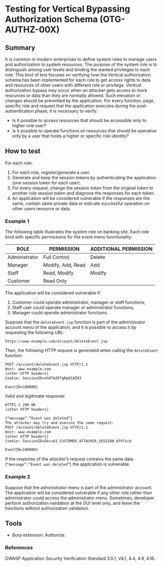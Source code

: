 
# Testing for Vertical Bypassing Authorization Schema (OTG-AUTHZ-00X)

## Summary

It is common in modern enterprises to define system roles to manage users and authorization to system resources. The purpose of the system role is to distinguish among user levels and binding the wanted privileges to each role.
This kind of test focuses on verifying how the Vertical authorization schema has been implemented for each role to get access rights to data and resources of other users with different role or privilege.
Vertical authorization bypass may occur when an attacker gets access to more resources or data than they are normally allowed. Such elevation or changes should be prevented by the application.
For every function, page, specific role and request that the application executes during the post-authentication phase, it is necessary to verify:

- Is it possible to access resources that should be accessible only to higher role user?
- Is it possible to operate functions on resources that should be operative only by a user that holds a higher or specific role identity?

## How to test

For each role:

1. For each role, register/generate a user.
2. Generate and keep the session tokens by authenticating the application (one session token for each user).
3. For every request, change the session token from the original token to another role session token and diagnose the responses for each token.
4. An application will be considered vulnerable if the responses are the same, contain same private data or indicate successful operation on other users resource or data.

### Example 1

The following table illustrates the system role on banking site. Each role bind with specific permissions for the event menu functionality:

| ROLE | PERMISSION | ADDITIONAL PERMISSION |
|------|------------|-----------------------|
| Administrator | Full Control     | Delete |
| Manager       | Modify, Add, Read| Add    |
| Staff         | Read, Modify     | Modify |
| Customer      | Read Only        |        |

The application will be considered vulnerable if:

1. Customer could operate administrator, manager or staff functions;
2. Staff user could operate manager or administrator functions;
3. Manager could operate administrator functions.

Suppose that the `deleteEvent.jsp` function is part of the administrator account menu of the application, and it is possible to access it by requesting the following URL:

`https://www.example.com/account/deleteEvent.jsp`

Then, the following HTTP request is generated when calling the `deleteEvent` function:

```html
POST /account/deleteEvent.jsp HTTP/1.1
Host: www.example.com
[other HTTP headers]
Cookie: SessionID=xh6Tm2DfgRp01AZ03

EventID=1000001
```

Valid and legitimate response:

```html
HTTP1.1 200 OK
[other HTTP headers]

{“message”:”Event was deleted”}
The attacker may try and execute the same request:
POST /account/deleteEvent.jsp HTTP/1.1
Host: www.example.com
[other HTTP headers]
Cookie: SessionID=GbcvA1_CUSTOMER_ATTACKER_SESSION_6fhTscd

EventID=1000002
```

If the response of the attacker’s request contains the same data (`“message”:”Event was deleted”`) the application is vulnerable.

### Example 2

Suppose that the administrator menu is part of the administrator account. The application will be considered vulnerable if any other role rather than administrator could access the administrator menu.
Sometimes, developer perform authorization validation at the GUI level only, and leave the functions without authorization validation.

## Tools

- Burp extension: Authorize.

### References

OWASP Application Security Verification Standard 3.0.1, V4.1, 4.4, 4.9, 4.16.

